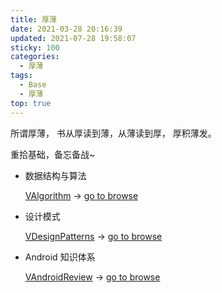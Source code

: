 ```yaml
---
title: 厚薄
date: 2021-03-28 20:16:39
updated: 2021-07-28 19:58:07
sticky: 100
categories:
  - 厚薄
tags:
  - Base
  - 厚薄
top: true
---
```


所谓厚薄，
书从厚读到薄，从薄读到厚，
厚积薄发。

重拾基础，备忘备战~

- 数据结构与算法

  [VAlgorithm](https://github.com/CodePoem/VAlgorithm) -> [go to browse](https://codepoem.fun/VAlgorithm)

- 设计模式

  [VDesignPatterns](https://github.com/CodePoem/VDesignPatterns) -> [go to browse](https://codepoem.fun/VDesignPatterns)

- Android 知识体系

  [VAndroidReview](https://github.com/CodePoem/VAndroidReview) -> [go to browse](https://codepoem.fun/VAndroidReview)
